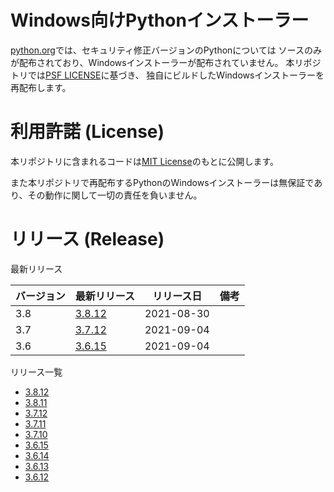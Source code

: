 # Windows向けPythonインストーラー

[python.org](https://www.python.org/)では、セキュリティ修正バージョンのPythonについては
ソースのみが配布されており、Windowsインストーラーが配布されていません。
本リポジトリでは[PSF LICENSE](https://docs.python.org/3/license.html#psf-license)に基づき、
独自にビルドしたWindowsインストーラーを再配布します。

# 利用許諾 (License)

本リポジトリに含まれるコードは[MIT License](https://github.com/kai2nenobu/win-python-installer/blob/main/LICENSE)のもとに公開します。

また本リポジトリで再配布するPythonのWindowsインストーラーは無保証であり、その動作に関して一切の責任を負いません。

# リリース (Release)

最新リリース

| バージョン | 最新リリース     | リリース日 | 備考 |
|------------|------------------|------------|------|
| 3.8        | [3.8.12][3.8.12] | 2021-08-30 |      |
| 3.7        | [3.7.12][3.7.12] | 2021-09-04 |      |
| 3.6        | [3.6.15][3.6.15] | 2021-09-04 |      |

リリース一覧

- [3.8.12][3.8.12]
- [3.8.11][3.8.11]
- [3.7.12][3.7.12]
- [3.7.11][3.7.11]
- [3.7.10][3.7.10]
- [3.6.15][3.6.15]
- [3.6.14][3.6.14]
- [3.6.13][3.6.13]
- [3.6.12][3.6.12]

[3.8.12]: https://github.com/kai2nenobu/win-python-installer/releases/tag/v3.8.12
[3.8.11]: https://github.com/kai2nenobu/win-python-installer/releases/tag/v3.8.11
[3.7.12]: https://github.com/kai2nenobu/win-python-installer/releases/tag/v3.7.12
[3.7.11]: https://github.com/kai2nenobu/win-python-installer/releases/tag/v3.7.11
[3.7.10]: https://github.com/kai2nenobu/win-python-installer/releases/tag/v3.7.10
[3.6.15]: https://github.com/kai2nenobu/win-python-installer/releases/tag/v3.6.15
[3.6.14]: https://github.com/kai2nenobu/win-python-installer/releases/tag/v3.6.14
[3.6.13]: https://github.com/kai2nenobu/win-python-installer/releases/tag/v3.6.13
[3.6.12]: https://github.com/kai2nenobu/win-python-installer/releases/tag/v3.6.12
